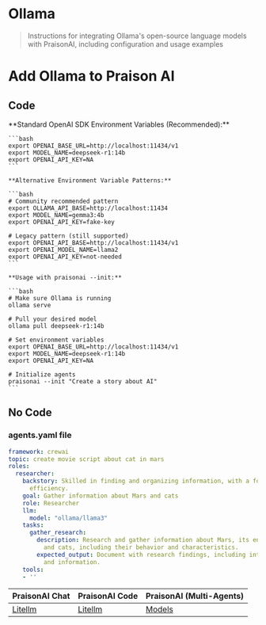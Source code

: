 # Ollama

> Instructions for integrating Ollama's open-source language models with PraisonAI, including configuration and usage examples

# Add Ollama to Praison AI

## Code

<AccordionGroup>
  <Accordion title="Ollama Integration" defaultOpen>
    **Standard OpenAI SDK Environment Variables (Recommended):**

    ```bash
    export OPENAI_BASE_URL=http://localhost:11434/v1
    export MODEL_NAME=deepseek-r1:14b
    export OPENAI_API_KEY=NA
    ```

    **Alternative Environment Variable Patterns:**

    ```bash
    # Community recommended pattern
    export OLLAMA_API_BASE=http://localhost:11434
    export MODEL_NAME=gemma3:4b
    export OPENAI_API_KEY=fake-key

    # Legacy pattern (still supported)
    export OPENAI_API_BASE=http://localhost:11434/v1
    export OPENAI_MODEL_NAME=llama2
    export OPENAI_API_KEY=not-needed
    ```

    **Usage with praisonai --init:**

    ```bash
    # Make sure Ollama is running
    ollama serve

    # Pull your desired model
    ollama pull deepseek-r1:14b

    # Set environment variables
    export OPENAI_BASE_URL=http://localhost:11434/v1
    export MODEL_NAME=deepseek-r1:14b
    export OPENAI_API_KEY=NA

    # Initialize agents
    praisonai --init "Create a story about AI"
    ```
  </Accordion>
</AccordionGroup>

## No Code

### agents.yaml file

```yaml
framework: crewai
topic: create movie script about cat in mars
roles:
  researcher:
    backstory: Skilled in finding and organizing information, with a focus on research
      efficiency.
    goal: Gather information about Mars and cats
    role: Researcher
    llm:  
      model: "ollama/llama3"
    tasks:
      gather_research:
        description: Research and gather information about Mars, its environment,
          and cats, including their behavior and characteristics.
        expected_output: Document with research findings, including interesting facts
          and information.
    tools:
    - ''
```

| PraisonAI Chat                                       | PraisonAI Code                                       | PraisonAI (Multi-Agents) |
| ---------------------------------------------------- | ---------------------------------------------------- | ------------------------ |
| [Litellm](https://litellm.vercel.app/docs/providers) | [Litellm](https://litellm.vercel.app/docs/providers) | [Models](../models.md)   |
